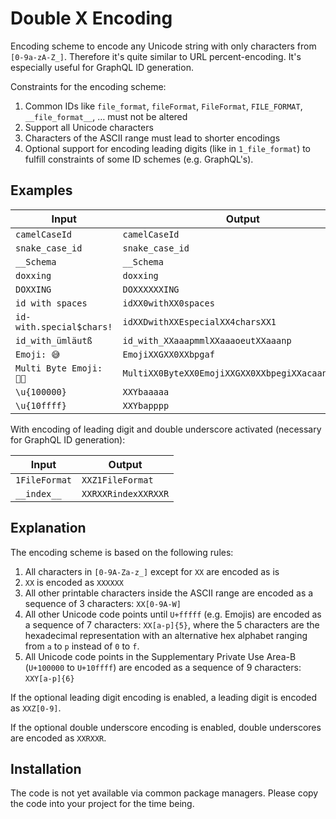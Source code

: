 # Double X Encoding

Encoding scheme to encode any Unicode string
with only characters from `[0-9a-zA-Z_]`.
Therefore it's quite similar to URL percent-encoding.
It's especially useful for GraphQL ID generation.

Constraints for the encoding scheme:

1. Common IDs like `file_format`, `fileFormat`, `FileFormat`,
    `FILE_FORMAT`, `__file_format__`, … must not be altered
1. Support all Unicode characters
1. Characters of the ASCII range must lead to shorter encodings
1. Optional support for encoding leading digits (like in `1_file_format`)
    to fulfill constraints of some ID schemes (e.g. GraphQL's).


## Examples

Input | Output
------|-------
`camelCaseId` | `camelCaseId`
`snake_case_id` | `snake_case_id`
`__Schema` | `__Schema`
`doxxing` | `doxxing`
`DOXXING` | `DOXXXXXXING`
`id with spaces` | `idXX0withXX0spaces`
`id-with.special$chars!` | `idXXDwithXXEspecialXX4charsXX1`
`id_with_ümläutß` | `id_with_XXaaapmmlXXaaaoeutXXaaanp`
`Emoji: 😅` | `EmojiXXGXX0XXbpgaf`
`Multi Byte Emoji: 👨‍🦲` | `MultiXX0ByteXX0EmojiXXGXX0XXbpegiXXacaanXXbpjlc`
`\u{100000}` | `XXYbaaaaa`
`\u{10ffff}` | `XXYbapppp`

With encoding of leading digit and double underscore activated
(necessary for GraphQL ID generation):

Input | Output
------|-------
`1FileFormat` | `XXZ1FileFormat`
`__index__` | `XXRXXRindexXXRXXR`


## Explanation

The encoding scheme is based on the following rules:

1. All characters in `[0-9A-Za-z_]` except for `XX` are encoded as is
1. `XX` is encoded as `XXXXXX`
1. All other printable characters inside the ASCII range
    are encoded as a sequence of 3 characters: `XX[0-9A-W]`
1. All other Unicode code points until `U+fffff` (e.g. Emojis)
    are encoded as a sequence of 7 characters:
    `XX[a-p]{5}`, where the 5 characters are the hexadecimal representation
    with an alternative hex alphabet ranging from
    `a` to `p` instead of `0` to `f`.
1. All Unicode code points in the Supplementary Private Use Area-B
    (`U+100000` to `U+10ffff`) are encoded as a sequence of 9 characters:
    `XXY[a-p]{6}`

If the optional leading digit encoding is enabled,
a leading digit is encoded as `XXZ[0-9]`.

If the optional double underscore encoding is enabled,
double underscores are encoded as `XXRXXR`.


## Installation

The code is not yet available via common package managers.
Please copy the code into your project for the time being.
